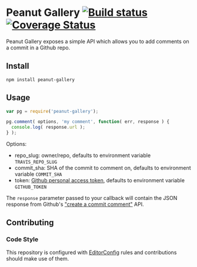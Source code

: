 # Peanut Gallery [![Build status][ci-image]][ci-url] [![Coverage Status][coverage-image]][coverage-url]

Peanut Gallery exposes a simple API which allows you to add comments on a commit in a Github repo.

## Install

```shell
npm install peanut-gallery
```

## Usage

```javascript
var pg = require('peanut-gallery');

pg.comment( options, 'my comment', function( err, response ) {
  console.log( response.url );
} );
```

Options:
- repo_slug: owner/repo, defaults to environment variable `TRAVIS_REPO_SLUG`
- commit_sha: SHA of the commit to comment on, defaults to environment variable `COMMIT_SHA`
- token: [Github personal access token](https://github.com/blog/1509-personal-api-tokens), defaults to environment variable `GITHUB_TOKEN`

The `response` parameter passed to your callback will contain the JSON
response from Github's ["create a commit comment"](https://developer.github.com/v3/repos/comments/#create-a-commit-comment)
API.

## Contributing

### Code Style

This repository is configured with [EditorConfig](http://editorconfig.org) rules and
contributions should make use of them.

[ci-image]: https://travis-ci.org/Desire2Learn-Valence/peanut-gallery.svg?branch=master
[ci-url]: https://travis-ci.org/Desire2Learn-Valence/peanut-gallery
[coverage-image]: https://coveralls.io/repos/Desire2Learn-Valence/peanut-gallery/badge.png?branch=master
[coverage-url]: https://coveralls.io/r/Desire2Learn-Valence/peanut-gallery?branch=master
